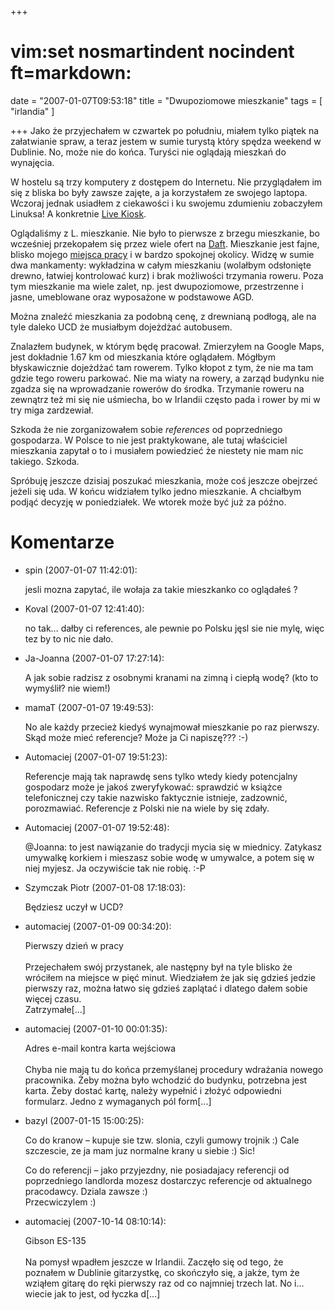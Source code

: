 +++
# vim:set nosmartindent nocindent ft=markdown:
date = "2007-01-07T09:53:18"
title = "Dwupoziomowe mieszkanie"
tags = [ "irlandia" ]

+++
Jako że przyjechałem w czwartek po południu, miałem tylko piątek na
załatwianie spraw, a teraz jestem w sumie turystą który spędza weekend w
Dublinie. No, może nie do końca. Turyści nie oglądają mieszkań do wynajęcia.

<!--more-->

W hostelu są trzy komputery z dostępem do Internetu. Nie przyglądałem im się z
bliska bo były zawsze zajęte, a ja korzystałem ze swojego laptopa. Wczoraj
jednak usiadłem z ciekawości i ku swojemu zdumieniu zobaczyłem Linuksa! A
konkretnie [Live Kiosk](http://www.livekiosk.com/).

Oglądaliśmy z L. mieszkanie. Nie było to pierwsze z brzegu mieszkanie, bo
wcześniej przekopałem się przez wiele ofert na [Daft](http://www.daft.ie/).
Mieszkanie jest fajne, blisko mojego [miejsca pracy](http://www.ucd.ie/) i w
bardzo spokojnej okolicy. Widzę w sumie dwa mankamenty: wykładzina w całym
mieszkaniu (wolałbym odsłonięte drewno, łatwiej kontrolować kurz) i brak
możliwości trzymania roweru. Poza tym mieszkanie ma wiele zalet, np. jest
dwupoziomowe, przestrzenne i jasne, umeblowane oraz wyposażone w podstawowe
AGD.

Można znaleźć mieszkania za podobną cenę, z drewnianą podłogą, ale na tyle
daleko UCD że musiałbym dojeżdżać autobusem.

Znalazłem budynek, w którym będę pracował. Zmierzyłem na Google Maps, jest
dokładnie 1.67 km od mieszkania które oglądałem. Mógłbym błyskawicznie
dojeżdżać tam rowerem. Tylko kłopot z tym, że nie ma tam gdzie tego roweru
parkować. Nie ma wiaty na rowery, a zarząd budynku nie zgadza się na
wprowadzanie rowerów do środka. Trzymanie roweru na zewnątrz też mi się nie
uśmiecha, bo w Irlandii często pada i rower by mi w try miga zardzewiał.

Szkoda że nie zorganizowałem sobie _references_ od poprzedniego gospodarza. W
Polsce to nie jest praktykowane, ale tutaj właściciel mieszkania zapytał o to
i musiałem powiedzieć że niestety nie mam nic takiego. Szkoda.

Spróbuję jeszcze dzisiaj poszukać mieszkania, może coś jeszcze obejrzeć jeżeli
się uda. W końcu widziałem tylko jedno mieszkanie. A chciałbym podjąć decyzję
w poniedziałek. We wtorek może być już za późno.

# Komentarze

* spin (2007-01-07 11:42:01): <p>jesli mozna zapytać, ile wołaja za takie
  mieszkanko co oglądałeś ?</p>
* Koval (2007-01-07 12:41:40): <p>no tak&#8230; dałby ci references, ale pewnie
  po Polsku jęsl sie nie mylę, więc tez by to nic nie dało.</p>
* Ja-Joanna (2007-01-07 17:27:14): <p>A jak sobie radzisz z osobnymi kranami na
  zimną i ciepłą wodę? (kto to wymyślił? nie wiem!)</p>
* mamaT (2007-01-07 19:49:53): <p>No ale każdy przecież kiedyś wynajmował
  mieszkanie po raz pierwszy. Skąd może mieć referencje? Może ja Ci napiszę???
  :-)</p>
* Automaciej (2007-01-07 19:51:23): <p>Referencje mają tak naprawdę sens tylko
  wtedy kiedy potencjalny gospodarz może je jakoś zweryfykować: sprawdzić w
  książce telefonicznej czy takie nazwisko faktycznie istnieje, zadzownić,
  porozmawiać. Referencje z Polski nie na wiele by się zdały.</p>
* Automaciej (2007-01-07 19:52:48): <p>@Joanna: to jest nawiązanie do tradycji
  mycia się w miednicy. Zatykasz umywalkę korkiem i mieszasz sobie wodę w
  umywalce, a potem się w niej myjesz. Ja oczywiście tak nie robię. :-P</p>
* Szymczak Piotr (2007-01-08 17:18:03): <p>Będziesz uczył w UCD?</p>
* automaciej (2007-01-09 00:34:20): <p>Pierwszy dzień w pracy<br /><br
  />Przejechałem swój przystanek, ale następny był na tyle blisko że wróciłem na
  miejsce w pięć minut. Wiedziałem że jak się gdzieś jedzie pierwszy raz, można
  łatwo się gdzieś zaplątać i dlatego dałem sobie więcej czasu.<br
  />Zatrzymałe[...]</p>
* automaciej (2007-01-10 00:01:35): <p>Adres e-mail kontra karta wejściowa<br
  /><br />Chyba nie mają tu do końca przemyślanej procedury wdrażania nowego
  pracownika. Żeby można było wchodzić do budynku, potrzebna jest karta. Żeby
  dostać kartę, należy wypełnić i złożyć odpowiedni formularz. Jedno z
  wymaganych pól form[...]</p>
* bazyl (2007-01-15 15:00:25): <p>Co do kranow &#8211; kupuje sie tzw. slonia,
  czyli gumowy trojnik :) Cale szczescie, ze ja mam juz normalne krany u siebie
  :) Sic!</p>  <p>Co do referencji &#8211; jako przyjezdny, nie posiadajacy
  referencji od poprzedniego landlorda mozesz dostarczyc referencje od
  aktualnego pracodawcy. Dziala zawsze :)<br /> Przecwiczylem :)</p>
* automaciej (2007-10-14 08:10:14): <p>Gibson ES-135<br /><br />Na pomysł
  wpadłem jeszcze w Irlandii. Zaczęło się od tego, że poznałem w Dublinie
  gitarzystkę, co skończyło się, a jakże, tym że wziąłem gitarę do ręki pierwszy
  raz od co najmniej trzech lat. No i... wiecie jak to jest, od łyczka
  d[...]</p>
